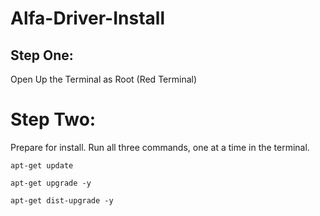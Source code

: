 # Alfa-Driver-Install

## Step One:
Open Up the Terminal as Root (Red Terminal)

# Step Two:
Prepare for install. Run all three commands, one at a time in the terminal.
```
apt-get update
```
```
apt-get upgrade -y
```
```
apt-get dist-upgrade -y
```
